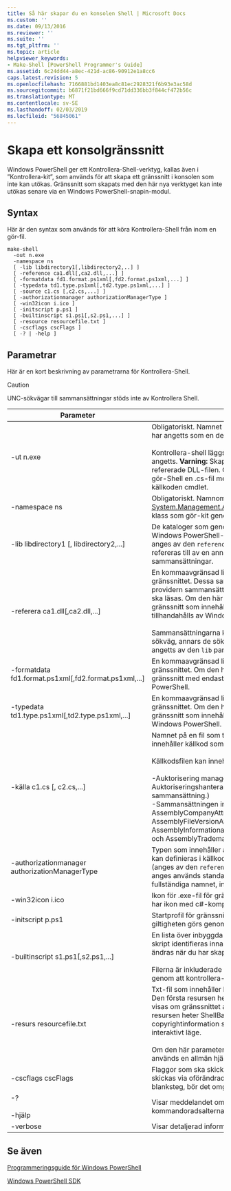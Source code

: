 ```yaml
---
title: Så här skapar du en konsolen Shell | Microsoft Docs
ms.custom: ''
ms.date: 09/13/2016
ms.reviewer: ''
ms.suite: ''
ms.tgt_pltfrm: ''
ms.topic: article
helpviewer_keywords:
- Make-Shell [PowerShell Programmer's Guide]
ms.assetid: 6c24dd44-a8ec-421d-ac86-90912e1a8cc6
caps.latest.revision: 5
ms.openlocfilehash: 7166881bd1403ea8c81ec2928321f6b93e3ac58d
ms.sourcegitcommit: b6871f21bd666f9cd71dd336bb3f844cf472b56c
ms.translationtype: MT
ms.contentlocale: sv-SE
ms.lasthandoff: 02/03/2019
ms.locfileid: "56845061"
---
```

# <a name="how-to-create-a-console-shell"></a>Skapa ett konsolgränssnitt

Windows PowerShell ger ett Kontrollera-Shell-verktyg, kallas även i ”Kontrollera-kit”, som används för att skapa ett gränssnitt i konsolen som inte kan utökas. Gränssnitt som skapats med den här nya verktyget kan inte utökas senare via en Windows PowerShell-snapin-modul.

## <a name="syntax"></a>Syntax

Här är den syntax som används för att köra Kontrollera-Shell från inom en gör-fil.

```
make-shell
  -out n.exe
  -namespace ns
  [ -lib libdirectory1[,libdirectory2,..] ]
  [ -reference ca1.dll[,ca2.dll,...] ]
  [ -formatdata fd1.format.ps1xml[,fd2.format.ps1xml,...] ]
  [ -typedata td1.type.ps1xml[,td2.type.ps1xml,...] ]
  [ -source c1.cs [,c2.cs,...] ]
  [ -authorizationmanager authorizationManagerType ]
  [ -win32icon i.ico ]
  [ -initscript p.ps1 ]
  [ -builtinscript s1.ps1[,s2.ps1,...] ]
  [ -resource resourcefile.txt ]
  [ -cscflags cscFlags ]
  [ -? | -help ]
```

## <a name="parameters"></a>Parametrar

Här är en kort beskrivning av parametrarna för Kontrollera-Shell.

> [!CAUTION]
> UNC-sökvägar till sammansättningar stöds inte av Kontrollera Shell.

|Parameter|Beskrivning|
|---------------|-----------------|
|-ut n.exe|Obligatoriskt. Namnet på gränssnittet för att producera. Sökvägen har angetts som en del av den här parametern.<br /><br /> Kontrollera-shell läggs ”.exe” till det här värdet om det inte har angetts. **Varning:**  Skapa inte en utdatafil med samma namn som refererade DLL-filen. Om du försöker utföra detta skapar verktyget gör-Shell en .cs-fil med samma namn som skrivs .cs-fil med källkoden cmdlet.|
|-namespace ns|Obligatoriskt. Namnområdet som ska användas för den härledda [System.Management.Automation.Runspaces.Runspaceconfiguration](/dotnet/api/System.Management.Automation.Runspaces.RunspaceConfiguration) klass som gör-kit genererar och kompilerar.|
|-lib libdirectory1 [, libdirectory2,...]|De kataloger som genomsöks för .NET-sammansättningar, inklusive Windows PowerShell-sammansättningar, sammansättningar som anges av den `reference` parametern, sammansättningar indirekt refereras till av en annan sammansättning och .NET system-sammansättningar.|
|-referera ca1.dll[,ca2.dll,...]|En kommaavgränsad lista över sammansättningar ska ingå i gränssnittet. Dessa sammansättningar innehåller alla cmdlet och providern sammansättningar samt resource sammansättningar som ska läsas. Om den här parametern inte anges, sedan skapas ett gränssnitt som innehåller endast core-cmdlets och providers som tillhandahålls av Windows PowerShell.<br /><br /> Sammansättningarna kan anges med hjälp av deras fullständiga sökväg, annars de söks igenom för att använda sökvägen som angetts av den `lib` parametern.|
|-formatdata fd1.format.ps1xml[,fd2.format.ps1xml,...]|En kommaavgränsad lista över Formatdata som ska ingå i gränssnittet. Om den här parametern inte anges, sedan skapas ett gränssnitt med endast de Formatdata som tillhandahålls av Windows PowerShell.|
|-typedata td1.type.ps1xml[,td2.type.ps1xml,...]|En kommaavgränsad lista över typ av data som ska ingå i gränssnittet. Om den här parametern inte anges, sedan skapas ett gränssnitt som innehåller bara den typ av data som tillhandahålls av Windows PowerShell.|
|-källa c1.cs [, c2.cs,...]|Namnet på en fil som tillhandahålls av utvecklaren shell, som innehåller källkod som behövs för att skapa gränssnittet.<br /><br /> Källkodsfilen kan innehålla något av följande källkoden:<br /><br /> -Auktorisering manager implementeringen som åsidosätter standard Auktoriseringshanteraren. (Detta kan också anges i en sammansättning.)<br />-Sammansättningen information attributet deklarationer: till exempel AssemblyCompanyAttribute, AssemblyCopyrightAttribute, AssemblyFileVersionAttribute, AssemblyInformationalVersionAttribute, AssemblyProductAttribute, och AssemblyTrademarkAttribute.|
|-authorizationmanager authorizationManagerType|Typen som innehåller auktorisering manager implementering. Det kan definieras i källkoden eller kompileras till en sammansättning (anges av den `reference` parametern). Om den här parametern inte anges används standard-säkerhetshanteraren. Värdet bör vara det fullständiga namnet, inklusive namnområden.|
|-win32icon i.ico|Ikon för .exe-fil för gränssnittet. Om inte anges kommer gränssnittet har ikon med c#-kompilatorn (om sådan finns).|
|-initscript p.ps1|Startprofil för gränssnittet. Filen ingår ”som – är”; Ingen kontroll av giltigheten görs genom att kontrollera-Shell.|
|-builtinscript s1.ps1[,s2.ps1,...]|En lista över inbyggda skript innan Windows-gränssnittet. Dessa skript identifieras innan skript i sökvägen och deras innehåll kan inte ändras när du har skapat i gränssnittet.<br /><br /> Filerna är inkluderade ”som – är”; Ingen kontroll av giltigheten görs genom att kontrollera-Shell.|
|-resurs resourcefile.txt|Txt-fil som innehåller hjälp och banderoll resurser för gränssnittet. Den första resursen heter ShellHelp och innehåller den text som visas om gränssnittet anropas med den `help` parametern. Den andra resursen heter ShellBanner och den innehåller text och copyrightinformation som visas när gränssnittet har startats i interaktivt läge.<br /><br /> Om den här parametern inte anges, eller finns inte dessa resurser, används en allmän hjälp och popup-meddelandet.|
|-cscflags cscFlags|Flaggor som ska skickas till den C# kompilatorn (csc.exe). Dessa skickas via oförändrade. Om den här parametern innehåller blanksteg, bör det omges i dubbla citattecken.|
|-?<br /><br /> -hjälp|Visar meddelandet om upphovsrätt och kontrollera-Shell kommandoradsalternativ.|
|-verbose|Visar detaljerad information medan gränssnittet skapas.|

## <a name="see-also"></a>Se även

[Programmeringsguide för Windows PowerShell](./windows-powershell-programmer-s-guide.md)

[Windows PowerShell SDK](../windows-powershell-reference.md)